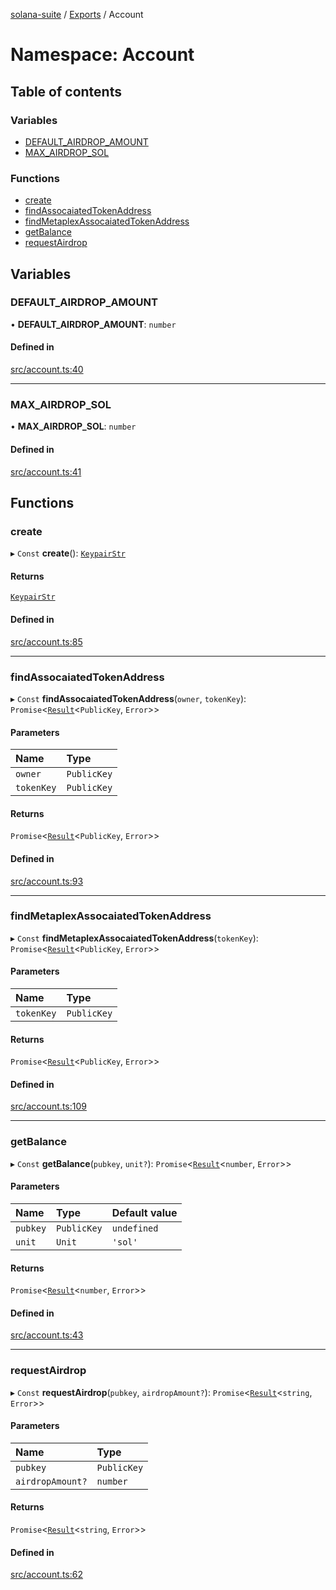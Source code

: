 [solana-suite](../README.md) / [Exports](../modules.md) / Account

# Namespace: Account

## Table of contents

### Variables

- [DEFAULT\_AIRDROP\_AMOUNT](Account.md#default_airdrop_amount)
- [MAX\_AIRDROP\_SOL](Account.md#max_airdrop_sol)

### Functions

- [create](Account.md#create)
- [findAssocaiatedTokenAddress](Account.md#findassocaiatedtokenaddress)
- [findMetaplexAssocaiatedTokenAddress](Account.md#findmetaplexassocaiatedtokenaddress)
- [getBalance](Account.md#getbalance)
- [requestAirdrop](Account.md#requestairdrop)

## Variables

### DEFAULT\_AIRDROP\_AMOUNT

• **DEFAULT\_AIRDROP\_AMOUNT**: `number`

#### Defined in

[src/account.ts:40](https://github.com/fukaoi/solana-suite/blob/3d6e966/src/account.ts#L40)

___

### MAX\_AIRDROP\_SOL

• **MAX\_AIRDROP\_SOL**: `number`

#### Defined in

[src/account.ts:41](https://github.com/fukaoi/solana-suite/blob/3d6e966/src/account.ts#L41)

## Functions

### create

▸ `Const` **create**(): [`KeypairStr`](../classes/KeypairStr.md)

#### Returns

[`KeypairStr`](../classes/KeypairStr.md)

#### Defined in

[src/account.ts:85](https://github.com/fukaoi/solana-suite/blob/3d6e966/src/account.ts#L85)

___

### findAssocaiatedTokenAddress

▸ `Const` **findAssocaiatedTokenAddress**(`owner`, `tokenKey`): `Promise`<[`Result`](../modules.md#result)<`PublicKey`, `Error`\>\>

#### Parameters

| Name | Type |
| :------ | :------ |
| `owner` | `PublicKey` |
| `tokenKey` | `PublicKey` |

#### Returns

`Promise`<[`Result`](../modules.md#result)<`PublicKey`, `Error`\>\>

#### Defined in

[src/account.ts:93](https://github.com/fukaoi/solana-suite/blob/3d6e966/src/account.ts#L93)

___

### findMetaplexAssocaiatedTokenAddress

▸ `Const` **findMetaplexAssocaiatedTokenAddress**(`tokenKey`): `Promise`<[`Result`](../modules.md#result)<`PublicKey`, `Error`\>\>

#### Parameters

| Name | Type |
| :------ | :------ |
| `tokenKey` | `PublicKey` |

#### Returns

`Promise`<[`Result`](../modules.md#result)<`PublicKey`, `Error`\>\>

#### Defined in

[src/account.ts:109](https://github.com/fukaoi/solana-suite/blob/3d6e966/src/account.ts#L109)

___

### getBalance

▸ `Const` **getBalance**(`pubkey`, `unit?`): `Promise`<[`Result`](../modules.md#result)<`number`, `Error`\>\>

#### Parameters

| Name | Type | Default value |
| :------ | :------ | :------ |
| `pubkey` | `PublicKey` | `undefined` |
| `unit` | `Unit` | `'sol'` |

#### Returns

`Promise`<[`Result`](../modules.md#result)<`number`, `Error`\>\>

#### Defined in

[src/account.ts:43](https://github.com/fukaoi/solana-suite/blob/3d6e966/src/account.ts#L43)

___

### requestAirdrop

▸ `Const` **requestAirdrop**(`pubkey`, `airdropAmount?`): `Promise`<[`Result`](../modules.md#result)<`string`, `Error`\>\>

#### Parameters

| Name | Type |
| :------ | :------ |
| `pubkey` | `PublicKey` |
| `airdropAmount?` | `number` |

#### Returns

`Promise`<[`Result`](../modules.md#result)<`string`, `Error`\>\>

#### Defined in

[src/account.ts:62](https://github.com/fukaoi/solana-suite/blob/3d6e966/src/account.ts#L62)
